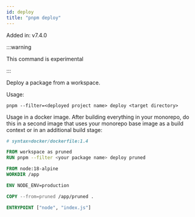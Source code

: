 ```yaml
---
id: deploy
title: "pnpm deploy"
---
```


Added in: v7.4.0

:::warning

This command is experimental

:::

Deploy a package from a workspace.

Usage:

```
pnpm --filter=<deployed project name> deploy <target directory>
```

Usage in a docker image. After building everything in your monorepo, do this in a second image that uses your monorepo base image as a build context or in an additional build stage:

```Dockerfile
# syntax=docker/dockerfile:1.4

FROM workspace as pruned
RUN pnpm --filter <your package name> deploy pruned

FROM node:18-alpine
WORKDIR /app

ENV NODE_ENV=production

COPY --from=pruned /app/pruned .

ENTRYPOINT ["node", "index.js"]
```

